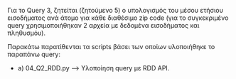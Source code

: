 Για το Query 3, ζητείται (ζητούμενο 5) ο υπολογισμός του μέσου ετήσιου εισοδήματος ανά άτομο για κάθε διαθέσιμο zip code (για το συγκεκριμένο query χρησιμοποιήθηκαν 2 αρχεία με δεδομένα εισοδήματος και πληθυσμόυ).

Παρακάτω παρατίθενται τα scripts βάσει των οποίων υλοποιήθηκε το παραπάνω query:
* a) 04_Q2_RDD.py --> Υλοποίηση query με RDD API.
